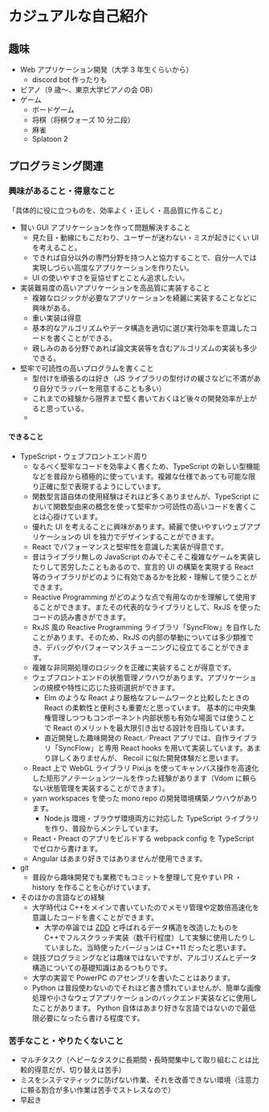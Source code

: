 # カジュアルな自己紹介

## 趣味

-   Web アプリケーション開発（大学 3 年生くらいから）
    -   discord bot 作ったりも
-   ピアノ（9 歳～、東京大学ピアノの会 OB）
-   ゲーム
    -   ボードゲーム
    -   将棋（将棋ウォーズ 10 分二段）
    -   麻雀
    -   Splatoon 2

## プログラミング関連

### 興味があること・得意なこと

「具体的に役に立つものを、効率よく・正しく・高品質に作ること」

-   賢い GUI アプリケーションを作って問題解決すること
    -   見た目・動線にもこだわり、ユーザーが迷わない・ミスが起きにくい UI を考えること。
    -   できれば自分以外の専門分野を持つ人と協力することで、自分一人では実現しづらい高度なアプリケーションを作りたい。
    -   UI の使いやすさを妥協せずとことん追求したい。
-   実装難易度の高いアプリケーションを高品質に実装すること
    -   複雑なロジックが必要なアプリケーションを綺麗に実装することなどに興味がある。
    -   重い実装は得意
    -   基本的なアルゴリズムやデータ構造を適切に選び実行効率を意識したコードを書くことができる。
    -   親しみのある分野であれば論文実装等を含むアルゴリズムの実装も多少できる。
-   堅牢で可読性の高いプログラムを書くこと
    -   型付けを頑張るのは好き（JS ライブラリの型付けの緩さなどに不満があり自分でラッパーを用意することも多い）
    -   これまでの経験から限界まで堅く書いておくほど後々の開発効率が上がると思っている。
    -

#### できること

-   TypeScript・ウェブフロントエンド周り
    -   なるべく堅牢なコードを効率よく書くため、TypeScript の新しい型機能などを普段から積極的に使っています。複雑な仕様であっても可能な限り正確に型で表現するようにしています。
    -   関数型言語自体の使用経験はそれほど多くありませんが、TypeScript において関数型由来の概念を使って堅牢かつ可読性の高いコードを書くことは心掛けています。
    -   優れた UI を考えることに興味があります。綺麗で使いやすいウェブアプリケーションの UI を独力でデザインすることができます。
    -   React でパフォーマンスと堅牢性を意識した実装が得意です。
    -   昔はライブラリ無しの JavaScript のみでそこそこ複雑なゲームを実装したりして苦労したこともあるので、宣言的 UI の構築を実現する React 等のライブラリがどのように有効であるかを比較・理解して使うことができます。
    -   Reactive Programming がどのような点で有用なのかを理解して使用することができます。またその代表的なライブラリとして、RxJS を使ったコードの読み書きができます。
    -   RxJS 風の Reactive Programming ライブラリ「SyncFlow」を自作したことがあります。そのため、RxJS の内部の挙動については多少類推でき、デバッグやパフォーマンスチューニングに役立てることができます。
    -   複雑な非同期処理のロジックを正確に実装することが得意です。
    -   ウェブフロントエンドの状態管理ノウハウがあります。アプリケーションの規模や特性に応じた技術選択ができます。
        -   Elm のような React より厳格なフレームワークと比較したときの React の柔軟性と便利さも重要だと思っています。
            基本的に中央集権管理しつつもコンポーネント内部状態も有効な場面では使うことで React のメリットを最大限引き出せる設計を目指しています。
        -   直近開発した趣味開発の React／Preact アプリでは、自作ライブラリ「SyncFlow」と専用 React hooks を用いて実装しています。あまり詳しくありませんが、 Recoil に似た開発体験だと思います。
    -   React 上で WebGL ライブラリ Pixi.js を使ってキャンバス操作を高速化した矩形アノテーションツールを作った経験があります（Vdom に頼らない状態管理を実装することができます）。
    -   yarn workspaces を使った mono repo の開発環境構築ノウハウがあります。
        -   Node.js 環境・ブラウザ環境両方に対応した TypeScript ライブラリを作り、普段からメンテしています。
    -   React・Preact のアプリをビルドする webpack config を TypeScript でゼロから書けます。
    -   Angular はあまり好きではありませんが使用できます。
-   git
    -   普段から趣味開発でも業務でもコミットを整理して見やすい PR ・ history を作ることを心がけています。
-   そのほかの言語などの経験
    -   大学時代は C++をメインで書いていたのでメモリ管理や定数倍高速化を意識したコードを書くことができます。
        -   大学の卒論では [ZDD](https://en.wikipedia.org/wiki/Zero-suppressed_decision_diagram) と呼ばれるデータ構造を改造したものを C++でフルスクラッチ実装（数千行程度）して実験に使用したりしていました。当時使ったバージョンは C++11 だったと思います。
    -   競技プログラミングなどは趣味ではないですが、アルゴリズムとデータ構造についての基礎知識はあるつもりです。
    -   大学の実習で PowerPC のアセンブリを書いたことはあります。
    -   Python は普段使わないのでそれほど書き慣れていませんが、簡単な画像処理や小さなウェブアプリケーションのバックエンド実装などに使用したことがあります。 Python 自体はあまり好きな言語ではないので最低限必要になったら書ける程度です。

### 苦手なこと・やりたくないこと

-   マルチタスク（ヘビーなタスクに長期間・長時間集中して取り組むことは比較的得意だが、切り替えは苦手）
-   ミスをシステマティックに防げない作業、それを改善できない環境（注意力に頼る割合が多い作業は苦手でストレスなので）
-   早起き
